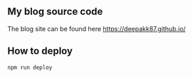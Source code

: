 ## My blog source code

The blog site can be found here https://deepakk87.github.io/

## How to deploy
```
npm run deploy
```

